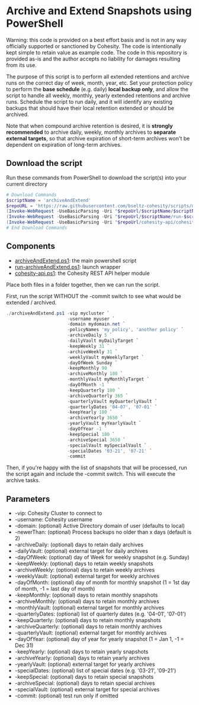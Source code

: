 # Archive and Extend Snapshots using PowerShell

Warning: this code is provided on a best effort basis and is not in any way officially supported or sanctioned by Cohesity. The code is intentionally kept simple to retain value as example code. The code in this repository is provided as-is and the author accepts no liability for damages resulting from its use.

The purpose of this script is to perform all extended retentions and archive runs on the correct day of week, month, year, etc. Set your protection policy to perform the **base schedule** (e.g. daily) **local backup only**, and allow the script to handle all weekly, monthly, yearly extended retentions and archive runs. Schedule the script to run daily, and it will identify any existing backups that should have their local retention extended or should be archived.

Note that when compound archive retention is desired, it is **strongly recommended** to archive daily, weekly, monthly archives to **separate external targets**, so that archive expiration of short-term archives won't be dependent on expiration of long-term archives.

## Download the script

Run these commands from PowerShell to download the script(s) into your current directory

```powershell
# Download Commands
$scriptName = 'archiveAndExtend'
$repoURL = 'https://raw.githubusercontent.com/bseltz-cohesity/scripts/master/powershell'
(Invoke-WebRequest -UseBasicParsing -Uri "$repoUrl/$scriptName/$scriptName.ps1").content | Out-File "$scriptName.ps1"; (Get-Content "$scriptName.ps1") | Set-Content "$scriptName.ps1"
(Invoke-WebRequest -UseBasicParsing -Uri "$repoUrl/$scriptName/run-$scriptName.ps1").content | Out-File "run-$scriptName.ps1"; (Get-Content "run-$scriptName.ps1") | Set-Content "run-$scriptName.ps1"
(Invoke-WebRequest -UseBasicParsing -Uri "$repoUrl/cohesity-api/cohesity-api.ps1").content | Out-File cohesity-api.ps1; (Get-Content cohesity-api.ps1) | Set-Content cohesity-api.ps1
# End Download Commands
```

## Components

* [archiveAndExtend.ps1](https://raw.githubusercontent.com/bseltz-cohesity/scripts/master/powershell/archiveAndExtend/archiveAndExtend.ps1): the main powershell script
* [run-archiveAndExtend.ps1](https://raw.githubusercontent.com/bseltz-cohesity/scripts/master/powershell/archiveAndExtend/run-archiveAndExtend.ps1): launch wrapper
* [cohesity-api.ps1](https://raw.githubusercontent.com/bseltz-cohesity/scripts/master/powershell/cohesity-api/cohesity-api.ps1): the Cohesity REST API helper module

Place both files in a folder together, then we can run the script.

First, run the script WITHOUT the -commit switch to see what would be extended / archived.

```powershell
./archiveAndExtend.ps1 -vip mycluster `
                       -username myuser `
                       -domain mydomain.net `
                       -policyNames 'my policy', 'another policy' `
                       -archiveDaily 5 `
                       -dailyVault myDailyTarget `
                       -keepWeekly 31 `
                       -archiveWeekly 31 `
                       -weeklyVault myWeeklyTarget `
                       -dayOfWeek Sunday `
                       -keepMonthly 90 `
                       -archiveMonthly 180 `
                       -monthlyVault myMonthlyTarget `
                       -dayOfMonth -1 `
                       -keepQuarterly 180 `
                       -archiveQuarterly 365 `
                       -quarterlyVault myQuarterlyVault `
                       -quarterlyDates '04-07', '07-01' `
                       -keepYearly 180 `
                       -archiveYearly 3650 `
                       -yearlyVault myYearlyVault `
                       -dayOfYear -1 `
                       -keepSpecial 180 `
                       -archiveSpecial 3650 `
                       -specialVault mySpecialVault `
                       -specialDates '03-21', '07-21' `
                       -commit
```

Then, if you're happy with the list of snapshots that will be processed, run the script again and include the -commit switch. This will execute the archive tasks.

## Parameters

* -vip: Cohesity Cluster to connect to
* -username: Cohesity username
* -domain: (optional) Active Directory domain of user (defaults to local)
* -newerThan: (optional) Process backups no older than x days (default is 2)
* -archiveDaily: (optional) days to retain daily archives
* -dailyVault: (optional) external target for daily archives
* -dayOfWeek: (optional) day of Week for weekly snapshot (e.g. Sunday)
* -keepWeekly: (optional) days to retain weekly snapshots
* -archiveWeekly: (optional) days to retain weekly archives
* -weeklyVault: (optional) external target for weekly archives
* -dayOfMonth: (optional) day of month for monthly snapshot (1 = 1st day of month, -1 = last day of month)
* -keepMonthly: (optional) days to retain monthly snapshots
* -archiveMonthly: (optional) days to retain monthly archives
* -monthlyVault: (optional) external target for monthly archives
* -quarterlyDates: (optional) list of quarterly dates (e.g. '04-01', '07-01')
* -keepQuarterly: (optional) days to retain monthly snapshots
* -archiveQuarterly: (optional) days to retain monthly archives
* -quarterlyVault: (optional) external target for monthly archives
* -dayOfYear: (optional) day of year for yearly snapshot (1 = Jan 1, -1 = Dec 31)
* -keepYearly: (optional) days to retain yearly snapshots
* -archiveYearly: (optional) days to retain yearly archives
* -yearlyVault: (optional) external target for yearly archives
* -specialDates: (optional) list of special dates (e.g. '03-21', '09-21')
* -keepSpecial: (optional) days to retain special snapshots
* -archiveSpecial: (optional) days to retain special archives
* -specialVault: (optional) external target for special archives
* -commit: (optional) test run only if omitted
